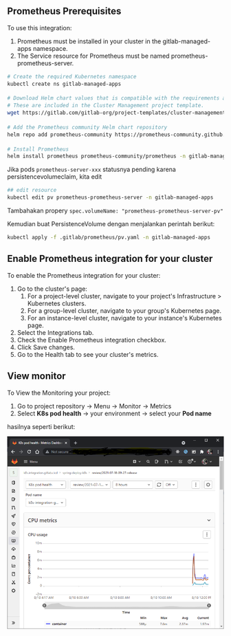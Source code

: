 ## Prometheus Prerequisites

To use this integration:

1. Prometheus must be installed in your cluster in the gitlab-managed-apps namespace.
2. The Service resource for Prometheus must be named prometheus-prometheus-server.

```bash
# Create the required Kubernetes namespace
kubectl create ns gitlab-managed-apps

# Download Helm chart values that is compatible with the requirements above.
# These are included in the Cluster Management project template.
wget https://gitlab.com/gitlab-org/project-templates/cluster-management/-/raw/master/applications/prometheus/values.yaml

# Add the Prometheus community Helm chart repository
helm repo add prometheus-community https://prometheus-community.github.io/helm-charts

# Install Prometheus
helm install prometheus prometheus-community/prometheus -n gitlab-managed-apps --values values.yaml
```

Jika pods `prometheus-server-xxx` statusnya pending karena persistencevolumeclaim, kita edit 

```bash
## edit resource
kubectl edit pv prometheus-prometheus-server -n gitlab-managed-apps
```

Tambahakan propery `spec.volumeName: "prometheus-prometheus-server-pv"`

Kemudian buat PersistenceVolume dengan menjalankan perintah berikut:

```bash
kubectl apply -f .gitlab/prometheus/pv.yaml -n gitlab-managed-apps
```

## Enable Prometheus integration for your cluster

To enable the Prometheus integration for your cluster:

1. Go to the cluster's page:
   1. For a project-level cluster, navigate to your project's
   Infrastructure > Kubernetes clusters.
   2. For a group-level cluster, navigate to your group's
   Kubernetes page.
   3. For an instance-level cluster, navigate to your instance's
   Kubernetes page.
2. Select the Integrations tab.
3. Check the Enable Prometheus integration checkbox.
4. Click Save changes.
5. Go to the Health tab to see your cluster's metrics.

## View monitor

To View the Monitoring your project:

1. Go to project repository -> Menu -> Monitor -> Metrics
2. Select **K8s pod health** -> your environment -> select your **Pod name**

hasilnya seperti berikut:

![metrix-cpu](images/metrixs/prometheus.png)
